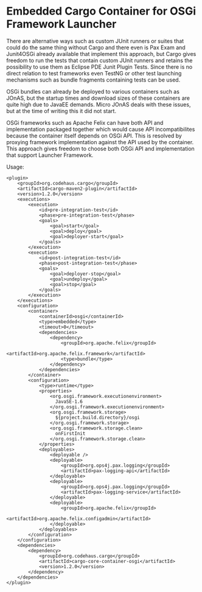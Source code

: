 Embedded Cargo Container for OSGi Framework Launcher
====================================================

There are alternative ways such as custom JUnit runners or suites that could do 
the same thing without Cargo and there even is Pax Exam and Junit4OSGi already
available that implement this approach, but Cargo gives freedom to run the tests 
that contain custom JUnit runners and retains the possibility to use them as 
Eclipse PDE Junit Plugin Tests. Since there is no direct relation to test 
frameworks even TestNG or other test launching mechanisms such as bundle 
fragments containing tests can be used. 

OSGi bundles can already be deployed to various containers such as JOnAS, but 
the startup times and download sizes of these containers are quite high due to 
JavaEE demands. Micro JOnAS deals with these issues, but at the time of writing
this it did not start. 

OSGi frameworks such as Apache Felix can have both API and implementation 
packaged together which would cause API incompatibilites because the container 
itself depends on OSGi API. This is resolved by proxying framework 
implementation against the API used by the container. This approach gives 
freedom to choose both OSGi API and implementation that support Launcher 
Framework.

Usage:

	<plugin>
		<groupId>org.codehaus.cargo</groupId>
		<artifactId>cargo-maven2-plugin</artifactId>
		<version>1.2.0</version>
		<executions>
			<execution>
				<id>pre-integration-test</id>
				<phase>pre-integration-test</phase>
				<goals>
					<goal>start</goal>
					<goal>deploy</goal>
					<goal>deployer-start</goal>
				</goals>
			</execution>
			<execution>
				<id>post-integration-test</id>
				<phase>post-integration-test</phase>
				<goals>
					<goal>deployer-stop</goal>
					<goal>undeploy</goal>
					<goal>stop</goal>
				</goals>
			</execution>
		</executions>
		<configuration>
			<container>
				<containerId>osgi</containerId>
				<type>embedded</type>
				<timeout>0</timeout>
				<dependencies>
					<dependency>
						<groupId>org.apache.felix</groupId>
						<artifactId>org.apache.felix.framework</artifactId>
						<type>bundle</type>
					</dependency>
				</dependencies>
			</container>
			<configuration>
				<type>runtime</type>
				<properties>
					<org.osgi.framework.executionenvironment>
					  JavaSE-1.6
					</org.osgi.framework.executionenvironment>
					<org.osgi.framework.storage>
					  ${project.build.directory}/osgi
					</org.osgi.framework.storage>
					<org.osgi.framework.storage.clean>
					  onFirstInit
					</org.osgi.framework.storage.clean>
				</properties>
				<deployables>
					<deployable />
					<deployable>
						<groupId>org.ops4j.pax.logging</groupId>
						<artifactId>pax-logging-api</artifactId>
					</deployable>
					<deployable>
						<groupId>org.ops4j.pax.logging</groupId>
						<artifactId>pax-logging-service</artifactId>
					</deployable>
					<deployable>
						<groupId>org.apache.felix</groupId>
						<artifactId>org.apache.felix.configadmin</artifactId>
					</deployable>
				</deployables>
			</configuration>
		</configuration>
		<dependencies>
			<dependency>
				<groupId>org.codehaus.cargo</groupId>
				<artifactId>cargo-core-container-osgi</artifactId>
				<version>1.2.0</version>
			</dependency>
		</dependencies>
	</plugin>